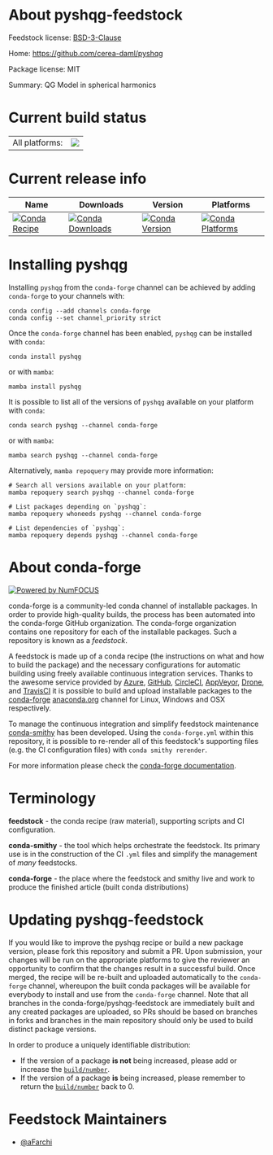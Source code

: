 About pyshqg-feedstock
======================

Feedstock license: [BSD-3-Clause](https://github.com/conda-forge/pyshqg-feedstock/blob/main/LICENSE.txt)

Home: https://github.com/cerea-daml/pyshqg

Package license: MIT

Summary: QG Model in spherical harmonics

Current build status
====================


<table><tr><td>All platforms:</td>
    <td>
      <a href="https://dev.azure.com/conda-forge/feedstock-builds/_build/latest?definitionId=21908&branchName=main">
        <img src="https://dev.azure.com/conda-forge/feedstock-builds/_apis/build/status/pyshqg-feedstock?branchName=main">
      </a>
    </td>
  </tr>
</table>

Current release info
====================

| Name | Downloads | Version | Platforms |
| --- | --- | --- | --- |
| [![Conda Recipe](https://img.shields.io/badge/recipe-pyshqg-green.svg)](https://anaconda.org/conda-forge/pyshqg) | [![Conda Downloads](https://img.shields.io/conda/dn/conda-forge/pyshqg.svg)](https://anaconda.org/conda-forge/pyshqg) | [![Conda Version](https://img.shields.io/conda/vn/conda-forge/pyshqg.svg)](https://anaconda.org/conda-forge/pyshqg) | [![Conda Platforms](https://img.shields.io/conda/pn/conda-forge/pyshqg.svg)](https://anaconda.org/conda-forge/pyshqg) |

Installing pyshqg
=================

Installing `pyshqg` from the `conda-forge` channel can be achieved by adding `conda-forge` to your channels with:

```
conda config --add channels conda-forge
conda config --set channel_priority strict
```

Once the `conda-forge` channel has been enabled, `pyshqg` can be installed with `conda`:

```
conda install pyshqg
```

or with `mamba`:

```
mamba install pyshqg
```

It is possible to list all of the versions of `pyshqg` available on your platform with `conda`:

```
conda search pyshqg --channel conda-forge
```

or with `mamba`:

```
mamba search pyshqg --channel conda-forge
```

Alternatively, `mamba repoquery` may provide more information:

```
# Search all versions available on your platform:
mamba repoquery search pyshqg --channel conda-forge

# List packages depending on `pyshqg`:
mamba repoquery whoneeds pyshqg --channel conda-forge

# List dependencies of `pyshqg`:
mamba repoquery depends pyshqg --channel conda-forge
```


About conda-forge
=================

[![Powered by
NumFOCUS](https://img.shields.io/badge/powered%20by-NumFOCUS-orange.svg?style=flat&colorA=E1523D&colorB=007D8A)](https://numfocus.org)

conda-forge is a community-led conda channel of installable packages.
In order to provide high-quality builds, the process has been automated into the
conda-forge GitHub organization. The conda-forge organization contains one repository
for each of the installable packages. Such a repository is known as a *feedstock*.

A feedstock is made up of a conda recipe (the instructions on what and how to build
the package) and the necessary configurations for automatic building using freely
available continuous integration services. Thanks to the awesome service provided by
[Azure](https://azure.microsoft.com/en-us/services/devops/), [GitHub](https://github.com/),
[CircleCI](https://circleci.com/), [AppVeyor](https://www.appveyor.com/),
[Drone](https://cloud.drone.io/welcome), and [TravisCI](https://travis-ci.com/)
it is possible to build and upload installable packages to the
[conda-forge](https://anaconda.org/conda-forge) [anaconda.org](https://anaconda.org/)
channel for Linux, Windows and OSX respectively.

To manage the continuous integration and simplify feedstock maintenance
[conda-smithy](https://github.com/conda-forge/conda-smithy) has been developed.
Using the ``conda-forge.yml`` within this repository, it is possible to re-render all of
this feedstock's supporting files (e.g. the CI configuration files) with ``conda smithy rerender``.

For more information please check the [conda-forge documentation](https://conda-forge.org/docs/).

Terminology
===========

**feedstock** - the conda recipe (raw material), supporting scripts and CI configuration.

**conda-smithy** - the tool which helps orchestrate the feedstock.
                   Its primary use is in the construction of the CI ``.yml`` files
                   and simplify the management of *many* feedstocks.

**conda-forge** - the place where the feedstock and smithy live and work to
                  produce the finished article (built conda distributions)


Updating pyshqg-feedstock
=========================

If you would like to improve the pyshqg recipe or build a new
package version, please fork this repository and submit a PR. Upon submission,
your changes will be run on the appropriate platforms to give the reviewer an
opportunity to confirm that the changes result in a successful build. Once
merged, the recipe will be re-built and uploaded automatically to the
`conda-forge` channel, whereupon the built conda packages will be available for
everybody to install and use from the `conda-forge` channel.
Note that all branches in the conda-forge/pyshqg-feedstock are
immediately built and any created packages are uploaded, so PRs should be based
on branches in forks and branches in the main repository should only be used to
build distinct package versions.

In order to produce a uniquely identifiable distribution:
 * If the version of a package **is not** being increased, please add or increase
   the [``build/number``](https://docs.conda.io/projects/conda-build/en/latest/resources/define-metadata.html#build-number-and-string).
 * If the version of a package **is** being increased, please remember to return
   the [``build/number``](https://docs.conda.io/projects/conda-build/en/latest/resources/define-metadata.html#build-number-and-string)
   back to 0.

Feedstock Maintainers
=====================

* [@aFarchi](https://github.com/aFarchi/)

